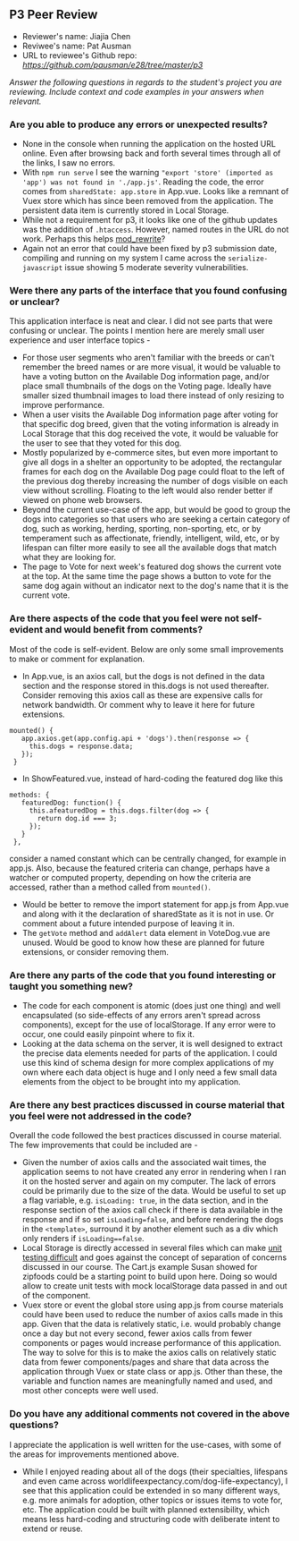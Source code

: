 ## P3 Peer Review

+ Reviewer's name: Jiajia Chen
+ Reviwee's name: Pat Ausman
+ URL to reviewee's Github repo: *https://github.com/pausman/e28/tree/master/p3*

*Answer the following questions in regards to the student's project you are reviewing. Include context and code examples in your answers when relevant.*


### Are you able to produce any errors or unexpected results?
+ None in the console when running the application on the hosted URL online. Even after browsing back and forth several times through all of the links, I saw no errors.
+ With ```npm run serve``` I see the warning ```"export 'store' (imported as 'app') was not found in './app.js'```. Reading the code, the error comes from ```sharedState: app.store``` in App.vue. Looks like a remnant of  Vuex store which has since been removed from the application. The persistent data item is currently stored in Local Storage.
+ While not a requirement for p3, it looks like one of the github updates was the addition of ```.htaccess```. However, named routes in the URL do not work. Perhaps this helps [mod_rewrite](https://github.com/susanBuck/e28-fall19/issues/147)?
+ Again not an error that could have been fixed by p3 submission date, compiling and running on my system I came across the ```serialize-javascript``` issue showing 5 moderate severity vulnerabilities.

### Were there any parts of the interface that you found confusing or unclear?
This application interface is neat and clear. I did not see parts that were confusing or unclear. The points I mention here are merely small user experience and user interface topics -
+ For those user segments who aren't familiar with the breeds or can't remember the breed names or are more visual, it would be valuable to have a voting button on the Available Dog information page, and/or place small thumbnails of the dogs on the Voting page. Ideally have smaller sized thumbnail images to load there instead of only resizing to improve performance.
+ When a user visits the Available Dog information page after voting for that specific dog breed, given that the voting information is already in Local Storage that this dog received the vote, it would be valuable for the user to see that they voted for this dog.
+ Mostly popularized by e-commerce sites, but even more important to give all dogs in a shelter an opportunity to be adopted, the rectangular frames for each dog on the Available Dog page could float to the left of the previous dog thereby increasing the number of dogs visible on each view without scrolling. Floating to the left would also render better if viewed on phone web browsers.
+ Beyond the current use-case of the app, but would be good to group the dogs into categories so that users who are seeking a certain category of dog, such as working, herding, sporting, non-sporting, etc, or by temperament such as affectionate, friendly, intelligent, wild, etc, or by lifespan can filter more easily to see all the available dogs that match what they are looking for.
+ The page to Vote for next week's featured dog shows the current vote at the top. At the same time the page shows a button to vote for the same dog again without an indicator next to the dog's name that it is the current vote.

### Are there aspects of the code that you feel were not self-evident and would benefit from comments?
Most of the code is self-evident. Below are only some small improvements to make or comment for explanation.
+ In App.vue, is an axios call, but the dogs is not defined in the data section and the response stored in this.dogs is not used thereafter. Consider removing this axios call as these are expensive calls for network bandwidth. Or comment why to leave it here for future extensions.
```
mounted() {
   app.axios.get(app.config.api + 'dogs').then(response => {
     this.dogs = response.data;
   });
 }
```
+ In ShowFeatured.vue, instead of hard-coding the featured dog like this
```
methods: {
   featuredDog: function() {
     this.afeaturedDog = this.dogs.filter(dog => {
       return dog.id === 3;
     });
   }
 },
 ```
consider a named constant which can be centrally changed, for example in app.js. Also, because the featured criteria can change, perhaps have a watcher or computed property, depending on how the criteria are accessed, rather than a method called from ```mounted()```.
+ Would be better to remove the import statement for app.js from App.vue and along with it the declaration of sharedState as it is not in use. Or comment about a future intended purpose of leaving it in.
+ The ```getVote``` method and ```addAlert``` data element in VoteDog.vue are unused. Would be good to know how these are planned for future extensions, or consider removing them.


### Are there any parts of the code that you found interesting or taught you something new?
+ The code for each component is atomic (does just one thing) and well encapsulated (so side-effects of any errors aren't spread across components), except for the use of localStorage. If any error were to occur, one could easily pinpoint where to fix it.
+ Looking at the data schema on the server, it is well designed to extract the precise data elements needed for parts of the application. I could use this kind of schema design for more complex applications of my own where each data object is huge and I only need a few small data elements from the object to be brought into my application.


### Are there any best practices discussed in course material that you feel were not addressed in the code?
Overall the code followed the best practices discussed in course material. The few improvements that could be included are -
+ Given the number of axios calls and the associated wait times, the application seems to not have created any error in rendering when I ran it on the hosted server and again on my computer. The lack of errors could be primarily due to the size of the data. Would be useful to set up a flag variable, e.g. ```isLoading: true```, in the data section, and in the response section of the axios call check if there is data available in the response and if so set ```isLoading=false```, and before rendering the dogs in the ```<template>```, surround it by another element such as a div which only renders if ```isLoading==false```.
+ Local Storage is directly accessed in several files which can make [unit testing difficult](https://github.com/susanBuck/e28-fall19/issues/157) and goes against the concept of separation of concerns discussed in our course. The Cart.js example Susan showed for zipfoods could be a starting point to build upon here. Doing so would allow to create unit tests with mock localStorage data passed in and out of the component.
+ Vuex store or event the global store using app.js from course materials could have been used to reduce the number of axios calls made in this app. Given that the data is relatively static, i.e. would probably change once a day but not every second, fewer axios calls from fewer components or pages would increase performance of this application. The way to solve for this is to make the axios calls on relatively static data from fewer components/pages and share that data across the application through Vuex or state class or app.js.
Other than these, the variable and function names are meaningfully named and used, and most other concepts were well used.


### Do you have any additional comments not covered in the above questions?
I appreciate the application is well written for the use-cases, with some of the areas for improvements mentioned above.
+ While I enjoyed reading about all of the dogs (their specialties, lifespans and even came across worldlifeexpectancy.com/dog-life-expectancy), I see that this application could be extended in so many different ways, e.g. more animals for adoption, other topics or issues items to vote for, etc. The application could be built with planned extensibility, which means less hard-coding and structuring code with deliberate intent to extend or reuse.
